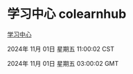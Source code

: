 # 学习中心 colearnhub
[学习中心](http://219.139.197.74:56308/colearnhub/)

2024年 11月 01日 星期五 11:00:02 CST

2024年 11月 01日 星期五 03:00:02 GMT
